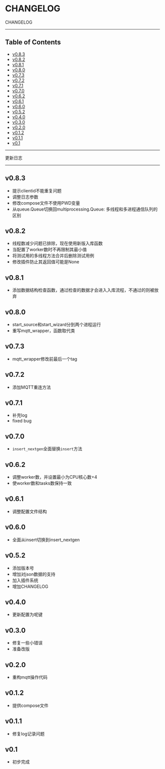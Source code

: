 # CHANGELOG

CHANGELOG

---

## Table of Contents

<!-- vim-markdown-toc GFM -->

* [v0.8.3](#v083)
* [v0.8.2](#v082)
* [v0.8.1](#v081)
* [v0.8.0](#v080)
* [v0.7.3](#v073)
* [v0.7.2](#v072)
* [v0.7.1](#v071)
* [v0.7.0](#v070)
* [v0.6.2](#v062)
* [v0.6.1](#v061)
* [v0.6.0](#v060)
* [v0.5.2](#v052)
* [v0.4.0](#v040)
* [v0.3.0](#v030)
* [v0.2.0](#v020)
* [v0.1.2](#v012)
* [v0.1.1](#v011)
* [v0.1](#v01)

<!-- vim-markdown-toc -->

---

更新日志

---

## v0.8.3

- 提示clientid不能重复问题
- 调整日志参数
- 修改compose文件不使用PWD变量
- 从queue.Queue切换回multiprocessing.Queue: 多线程和多进程通信队列的区别

## v0.8.2

- 线程数减少问题已排除，现在使用新版入库函数
- 当配置了worker数时不再限制其最小值
- 将测试用的多线程方法合并后删除测试用例
- 修改插件防止其返回值可能是None

## v0.8.1

- 添加数据结构检查函数，通过检查的数据才会进入入库流程，不通过的则被放弃

## v0.8.0

- start_source和start_wizard分到两个进程运行
- 重写mqtt_wrapper，函数取代类

## v0.7.3

- mqtt_wrapper修改前最后一个tag

## v0.7.2

- 添加MQTT重连方法

## v0.7.1

- 补充log
- fixed bug

## v0.7.0

- `insert_nextgen`全面替换`insert`方法

## v0.6.2

- 调整worker数，并设置最小为CPU核心数+4
- 使worker数和tasks数保持一致

## v0.6.1

- 调整配置文件结构

## v0.6.0

- 全面从insert切换到insert_nextgen

## v0.5.2

- 添加版本号
- 增加对json数据的支持
- 加入插件系统
- 增加CHANGELOG

## v0.4.0

- 更新配置为呢键

## v0.3.0

- 修复一些小错误
- 准备改版

## v0.2.0

- 重构mqtt操作代码

## v0.1.2

- 提供compose文件

## v0.1.1

- 修复log记录问题

## v0.1

- 初步完成

